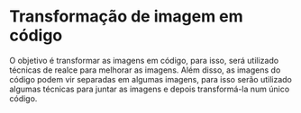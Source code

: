 # Transformação de imagem em código

O objetivo é transformar as imagens em código, para isso, será utilizado técnicas de realce para melhorar as imagens. Além disso, as imagens do código podem vir separadas em algumas imagens, para isso serão utilizado algumas técnicas para juntar as imagens e depois transformá-la num único código.
